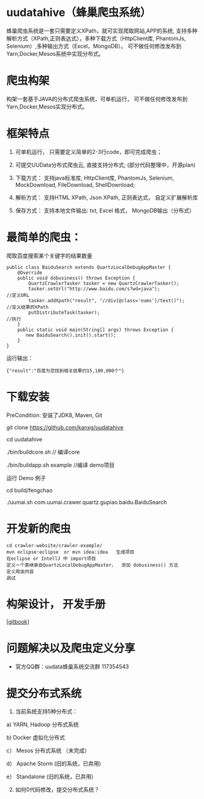 # uudatahive（蜂巢爬虫系统）
蜂巢爬虫系统是一套只需要定义XPath，就可实现爬取网站,APP的系统, 支持多种解析方式（XPath,正则表达式），多种下载方式（HttpClient库, PhantomJs, Selenium）,多种输出方式（Excel，MongoDB）。 可不做任何修改发布到Yarn,Docker,Mesos系统中实现分布式。

# 爬虫构架
构架一套基于JAVA的分布式爬虫系统，可单机运行， 可不做任何修改发布到Yarn,Docker,Mesos实现分布式。

# 框架特点
1. 可单机运行， 只需要定义简单的2-3行code，即可完成爬虫；

2. 可提交UUData分布式爬虫云, 直接支持分布式; (部分代码整理中，开源plan)

3. 下载方式： 支持java标准库, HttpClient库, PhantomJs, Selenium, MockDownload, FileDownload, ShellDownload;

4. 解析方式：  支持HTML XPath,  Json XPath, 正则表达式， 自定义扩展解析库

5. 保存方式：  支持本地文件输出: txt, Excel 格式， MongoDB输出（分布式）


# 最简单的爬虫：

爬取百度搜索某个关键字的结果数量
```
public class BaiduSearch extends QuartzLocalDebugAppMaster {
	@Override
	public void dobusiness() throws Exception {
		QuartzCrawlerTasker tasker = new QuartzCrawlerTasker();     
		tasker.setUrl("http://www.baidu.com/s?wd=java");              //定义URL
		tasker.addXpath("result", "//div[@class='nums']/text()");     //定义结果的XPath
		putDistributeTask(tasker);                                     //执行
	}
	public static void main(String[] args) throws Exception {
	   new BaiduSearch().init().start();
	}
}
```
运行输出：
```
{"result":"百度为您找到相关结果约15,100,000个"}
```


# 下载安装
PreCondition:   安装了JDK8, Maven, Git

git clone https://github.com/kanxg/uudatahive

cd uudatahive

./bin/buildcore.sh             // 编译core

./bin/buildapp.sh   example    //编译 demo项目


运行 Demo 例子

cd build/fengchao

./uumai.sh com.uumai.crawer.quartz.gupiao.baidu.BaiduSearch


# 开发新的爬虫
```
cd crawler-website/crawler-example/
mvn eclipse:eclipse  or mvn idea:idea   生成项目
在eclipse or IntellJ 中 import项目
定义一个类继承自QuartzLocalDebugAppMaster，  添加 dobusiness() 方法
定义爬虫内容
调试
```
# 构架设计， 开发手册

[[gitbook]](https://kanxg.gitbooks.io/uudatahive/content/)


# 问题解决以及爬虫定义分享

* 官方QQ群：uudata蜂巢系统交流群 117354543   

# 提交分布式系统

1. 当前系统支持5种分布式：

 a)  YARN,  Hadoop 分布式系统

 b)  Docker 虚拟化分布式

 c） Mesos 分布式系统 （未完成）

 d） Apache Storm (旧的系统，已弃用)

 e） Standalone  (旧的系统，已弃用)

2.  如何0代码修改，提交分布式系统？
